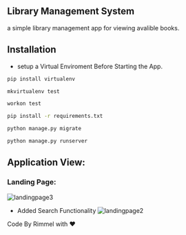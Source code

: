 ## Library Management System
a simple library management app for viewing avalible books.
## Installation
 - setup a Virtual Enviroment Before Starting the App.

``` bash
pip install virtualenv
```

``` bash
mkvirtualenv test
```
``` bash
workon test
```

``` bash
pip install -r requirements.txt
```
``` bash
python manage.py migrate
```
``` bash
python manage.py runserver
```

## Application View:
### Landing Page:
![landingpage3](https://github.com/rimmelasghar/Library-Management-System/tree/master/images/lib1.PNG)

 - Added Search Functionality
![landingpage2](https://github.com/rimmelasghar/Library-Management-System/tree/master/images/lib2.PNG)


Code By Rimmel with ❤